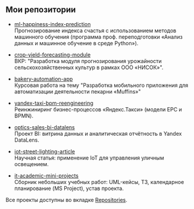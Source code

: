 ## Мои репозитории

- [ml-happiness-index-prediction](https://github.com/TanyaMamontova/ml-happiness-index-prediction)  
  Прогнозирование индекса счастья с использованием методов машинного обучения (программа проф. переподготовки «Анализ данных и машинное обучение в среде Python»).  

- [crop-yield-forecasting-module](https://github.com/TanyaMamontova/crop-yield-forecasting-module)  
  ВКР: "Разработка модуля прогнозирования урожайности сельскохозяйственных культур в рамках ООО «НИСОК»".  

- [bakery-automation-app](https://github.com/TanyaMamontova/bakery-automation-app)  
  Курсовая работа на тему "Разработка мобильного приложения для автоматизации деятельности пекарни «Muffins»"  

- [yandex-taxi-bpm-reengineering](https://github.com/TanyaMamontova/yandex-taxi-bpm-reengineering)  
  Реинжиниринг бизнес-процессов «Яндекс.Такси» (модели EPC и BPMN).  

- [optics-sales-bi-datalens](https://github.com/TanyaMamontova/optics-sales-bi-datalens)  
  Проект BI: витрина данных и аналитическая отчётность в Yandex DataLens.  

- [iot-street-lighting-article](https://github.com/TanyaMamontova/iot-street-lighting-article)  
  Научная статья: применение IoT для управления уличным освещением.  

- [it-academic-mini-projects](https://github.com/TanyaMamontova/it-academic-mini-projects)  
  Сборник небольших учебных работ: UML-кейсы, ТЗ, календарное планирование (MS Project), устав проекта.  


Все проекты доступны во вкладке [Repositories](https://github.com/TanyaMamontova?tab=repositories).
